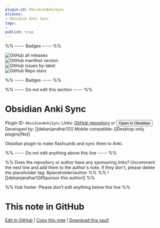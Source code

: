 ```yaml
---
plugin-id: ObsidianAnkiSync
aliases:
- Obsidian Anki Sync
tags: 
- 
publish: true
---
```


%% ----- Badges ----- %%

![GitHub all releases](https://img.shields.io/github/downloads/debanjandhar12/Obsidian-Anki-Sync/total?color=573E7A&logo=github&style=for-the-badge)   
![GitHub manifest version](https://img.shields.io/github/manifest-json/v/debanjandhar12/Obsidian-Anki-Sync?color=573E7A&logo=github&style=for-the-badge)   
![GitHub issues by-label](https://img.shields.io/github/issues/debanjandhar12/Obsidian-Anki-Sync/help%20wanted?color=573E7A&logo=github&style=for-the-badge)   
![GitHub Repo stars](https://img.shields.io/github/stars/debanjandhar12/Obsidian-Anki-Sync?color=573E7A&logo=github&style=for-the-badge)

%% ----- Badges ----- %%

%% ----- Do not edit this section ----- %%

# Obsidian Anki Sync

Plugin ID: `ObsidianAnkiSync`
Links: [GitHub repository](https://github.com/debanjandhar12/Obsidian-Anki-Sync) or [<button id=HH>Open in Obsidian</button>](obsidian://show-plugin?id=ObsidianAnkiSync)
Developed by: [[debanjandhar12]]
Mobile compatible: [[Desktop-only plugins|No]]

Obsidian plugin to make flashcards and sync them to Anki.

%% ----- Do not edit anything above this line ----- %% 

%% Does the repository or author have any sponsoring links? Uncomment the next line and add them to the author's note. If they don't, please delete the placeholder tag: #placeholder/author %%
%% ![[debanjandhar12#Sponsor this author]] %%

%% Hub footer: Please don't edit anything below this line %%

# This note in GitHub

<span class="git-footer">[Edit In GitHub](https://github.dev/obsidian-community/obsidian-hub/blob/main/02%20-%20Community%20Expansions/02.05%20All%20Community%20Expansions/Plugins/ObsidianAnkiSync.md "git-hub-edit-note") | [Copy this note](https://raw.githubusercontent.com/obsidian-community/obsidian-hub/main/02%20-%20Community%20Expansions/02.05%20All%20Community%20Expansions/Plugins/ObsidianAnkiSync.md "git-hub-copy-note") | [Download this vault](https://github.com/obsidian-community/obsidian-hub/archive/refs/heads/main.zip "git-hub-download-vault") </span>
